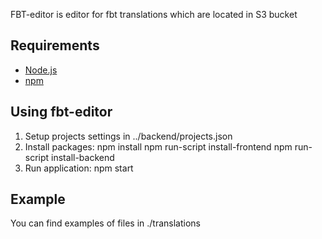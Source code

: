 FBT-editor is editor for fbt translations which are located in S3 bucket

## Requirements
* [Node.js](https://nodejs.org/)
* [npm](https://www.npmjs.com/)

## Using fbt-editor
1. Setup projects settings in ../backend/projects.json
2. Install packages: 
	npm install
	npm run-script install-frontend
	npm run-script install-backend
3. Run application: npm start

## Example
You can find examples of files in ./translations

